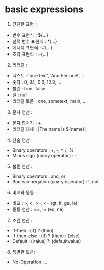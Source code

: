 basic expressions
=================
1. 간단한 표현 :
 - 변수 표현식 : ${...}
 - 선택 변수 표현식 : \*{...}
 - 메시지 표현식 : #{...}
 - 조각 표현식 : ~{...}

2. 리터럴 :
 - 텍스트 : 'one text', 'Another one!', ...
 - 숫자 : 0, 34, 0.0, 12.3, ...
 - 불린 : true, false
 - 널 : null
 - 리터럴 토큰 : one, sometext, main, ...

3. 문자 연산 :
 - 문자 합치기 : +
 - 리터럴 대체 : |The name is ${name}|

4. 산술 연산
 - Binary operators : +, -, \*, /, %
 - Minus sign (unary operator) : -

5. 불린 연산 :
 - Binary operators : and, or
 - Boolean negation (unary operator) : !, not

6. 비교와 동등 :
 - 비교 : >, <, >=, <= (gt, lt, ge, le)
 - 동등 연산 : ==, != (eq, ne)

7. 조건 연산 :
 - If-then : (if) ? (then)
 - If-then-else : (if) ? (then) : (else)
 - Default : (value) ?: (defaultvalue)

8. 특별한 토큰:
 - No-Operation : _
